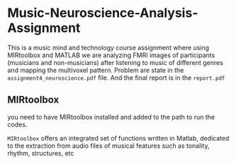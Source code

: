 # Music-Neuroscience-Analysis-Assignment

This is a music mind and technology course assignment where using MIRtoolbox and MATLAB we are analyzing FMRI images of participants (musicians and non-musicians) after listening to music of different genres and mapping the multivoxel pattern. 
Problem are state in the `assignment4_neuroscience.pdf` file. And the final report is in the `report.pdf`


## MIRtoolbox
you need to have MIRtoolbox installed and added to the path to run the codes. 

`MIRtoolbox` offers an integrated set of functions written in Matlab, dedicated to the extraction from audio files of musical features such as tonality, rhythm, structures, etc
